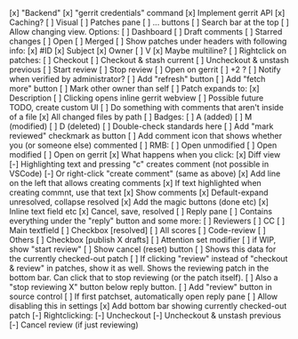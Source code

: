 [x] "Backend"
[x] "gerrit credentials" command
[x] Implement gerrit API
[x] Caching?
[ ] Visual
[ ] Patches pane
[ ] ... buttons
[ ] Search bar at the top
[ ] Allow changing view. Options:
[ ] Dashboard
[ ] Draft comments
[ ] Starred changes
[ ] Open
[ ] Merged
[ ] Show patches under headers with following info:
[x] #ID
[x] Subject
[x] Owner
[ ] V
[x] Maybe multiline?
[ ] Rightclick on patches:
[ ] Checkout
[ ] Checkout & stash current
[ ] Uncheckout & unstash previous
[ ] Start review
[ ] Stop review
[ ] Open on gerrit
[ ] +2 ?
[ ] Notify when verified by administrator?
[ ] Add "refresh" button
[ ] Add "fetch more" button
[ ] Mark other owner than self
[ ] Patch expands to:
[x] Description
[ ] Clicking opens inline gerrit webview
[ ] Possible future TODO, create custom UI
[ ] Do something with comments that aren't inside of a file
[x] All changed files by path
[ ] Badges:
[ ] A (added)
[ ] M (modified)
[ ] D (deleted)
[ ] Double-check standards here
[ ] Add "mark reviewed" checkmark as button
[ ] Add comment icon that shows whether you (or someone else) commented
[ ] RMB:
[ ] Open unmodified
[ ] Open modified
[ ] Open on gerrit
[x] What happens when you click:
[x] Diff view
[-] Highlighting text and pressing "c" creates comment (not possible in VSCode)
[-] Or right-click "create comment" (same as above)
[x] Add line on the left that allows creating comments
[x] If text highlighted when creating commnt, use that text
[x] Show comments
[x] Default-expand unresolved, collapse resolved
[x] Add the magic buttons (done etc)
[x] Inline text field etc
[x] Cancel, save, resolved
[ ] Reply pane
[ ] Contains everything under the "reply" button and some more:
[ ] Reviewers
[ ] CC
[ ] Main textfield
[ ] Checkbox [resolved]
[ ] All scores
[ ] Code-review
[ ] Others
[ ] Checkbox [publish X drafts]
[ ] Attention set modifier
[ ] if WIP, show "start review"
[ ] Show cancel (reset) button
[ ] Shows this data for the currently checked-out patch
[ ] If clicking "review" instead of "checkout & review" in patches, show it as well. Shows the reviewing patch in the bottom bar. Can click that to stop reviewing (or the patch itself).
[ ] Also a "stop reviewing X" button below reply button.
[ ] Add "review" button in source control
[ ] If first patchset, automatically open reply pane
[ ] Allow disabling this in settings
[x] Add bottom bar showing currently checked-out patch
[-] Rightclicking:
[-] Uncheckout
[-] Uncheckout & unstash previous
[-] Cancel review (if just reviewing)
